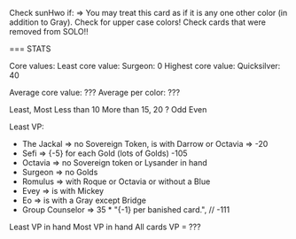 Check sunHwo if: => You may treat this card as if it is any one other color (in addition to Gray).
Check for upper case colors!
Check cards that were removed from SOLO!!

=== STATS

Core values:
Least core value:
Surgeon: 0
Highest core value:
Quicksilver: 40

Average core value: ???
Average per color: ???

Least, Most
Less than 10
More than 15, 20 ?
Odd
Even

Least VP:

- The Jackal => no Sovereign Token, is with Darrow or Octavia => -20
- Sefi => {-5} for each Gold (lots of Golds) -105
- Octavia => no Sovereign token or Lysander in hand
- Surgeon => no Golds
- Romulus => with Roque or Octavia or without a Blue
- Evey => is with Mickey
- Eo => is with a Gray except Bridge
- Group Counselor => 35 \* "{-1} per banished card.", // -111

Least VP in hand
Most VP in hand
All cards VP = ???
